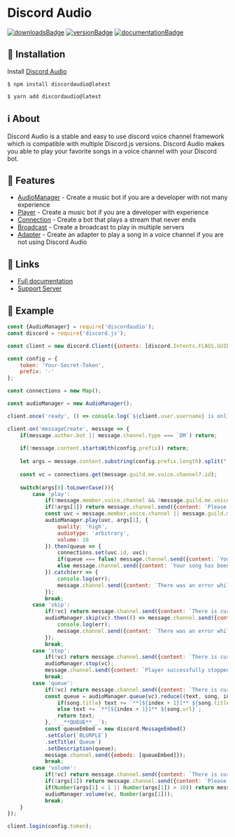 # Discord Audio
[![downloadsBadge](https://img.shields.io/npm/dt/discordaudio?style=for-the-badge)](https://npmjs.com/package/discordaudio)
[![versionBadge](https://img.shields.io/npm/v/discordaudio?style=for-the-badge)](https://npmjs.com/package/discordaudio)
[![documentationBadge](https://img.shields.io/badge/Documentation-Click%20here-blue?style=for-the-badge)](https://zyno-studio.gitbook.io/discord-audio)

## 🔧 Installation
Install [Discord Audio](https://npmjs.com/package/discordaudio)
```
$ npm install discordaudio@latest
```
```
$ yarn add discordaudio@latest
```

## ℹ️ About
Discord Audio is a stable and easy to use discord voice channel framework which is compatible with multiple Discord.js versions. Discord Audio makes you able to play your favorite songs in a voice channel with your Discord bot.

## 🔑 Features
* [AudioManager](https://zyno-studio.gitbook.io/discord-audio/classes/audiomanager) - Create a music bot if you are a developer with not many experience
* [Player](https://zyno-studio.gitbook.io/discord-audio/classes/player) - Create a music bot if you are a developer with experience
* [Connection](https://zyno-studio.gitbook.io/discord-audio/classes/connection) - Create a bot that plays a stream that never ends
* [Broadcast](https://zyno-studio.gitbook.io/discord-audio/classes/broadcast) - Create a broadcast to play in multiple servers
* [Adapter](https://zyno-studio.gitbook.io/discord-audio/classes/adapter) - Create an adapter to play a song in a voice channel if you are not using Discord Audio

## 🔗 Links
* [Full documentation](https://zyno-studio.gitbook.io/discord-audio)
* [Support Server](https://www.extive.eu/discord)

## 📖 Example
```js
const {AudioManager} = require('discordaudio');
const discord = require('discord.js');

const client = new discord.Client({intents: [discord.Intents.FLAGS.GUILDS, discord.Intents.FLAGS.GUILD_MESSAGES, discord.Intents.FLAGS.GUILD_VOICE_STATES]});

const config = {
    token: 'Your-Secret-Token',
    prefix: '-'
};

const connections = new Map();

const audioManager = new AudioManager();

client.once('ready', () => console.log(`${client.user.username} is online!`));

client.on('messageCreate', message => {
    if(message.author.bot || message.channel.type === `DM`) return;
    
    if(!message.content.startsWith(config.prefix)) return;
    
    let args = message.content.substring(config.prefix.length).split(" ");
    
    const vc = connections.get(message.guild.me.voice.channel?.id);
    
    switch(args[0].toLowerCase()){
        case 'play':
            if(!message.member.voice.channel && !message.guild.me.voice.channel) return message.channel.send({content: `Please join a voice channel in order to play a song!`});
            if(!args[1]) return message.channel.send({content: `Please provide a song`});
            const uvc = message.member.voice.channel || message.guild.me.voice.channel;
            audioManager.play(uvc, args[1], {
                quality: 'high',
                audiotype: 'arbitrary',
                volume: 10
            }).then(queue => {
                connections.set(uvc.id, uvc);
                if(queue === false) message.channel.send({content: `Your song is now playing!`});
                else message.channel.send({content: `Your song has been added to the queue!`});
            }).catch(err => {
                console.log(err);
                message.channel.send({content: `There was an error while trying to connect to the voice channel!`});
            });
            break;
        case 'skip':
            if(!vc) return message.channel.send({content: `There is currently nothing playing!`});
            audioManager.skip(vc).then(() => message.channel.send({content: `Successfully skipped the song!`})).catch(err => {
                console.log(err);
                message.channel.send({content: `There was an error while skipping the song!`});
            });
            break;
        case 'stop':
            if(!vc) return message.channel.send({content: `There is currently nothing playing!`});
            audioManager.stop(vc);
            message.channel.send({content: `Player successfully stopped!`});            
            break;
        case 'queue':
            if(!vc) return message.channel.send({content: `There is currently nothing playing!`});
            const queue = audioManager.queue(vc).reduce((text, song, index) => {
                if(song.title) text += `**[${index + 1}]** ${song.title}`;
                else text += `**[${index + 1}]** ${song.url}`;
                return text;
            }, `__**QUEUE**__`);
            const queueEmbed = new discord.MessageEmbed()
            .setColor(`BLURPLE`)
            .setTitle(`Queue`)
            .setDescription(queue);
            message.channel.send({embeds: [queueEmbed]});
            break;
        case 'volume':
            if(!vc) return message.channel.send({content: `There is currently nothing playing!`});
            if(!args[1]) return message.channel.send({content: `Please provide the volume`});
            if(Number(args[1] < 1 || Number(args[1]) > 10)) return message.channel.send({content: `Please provide a volume between 1-10`});
            audioManager.volume(vc, Number(args[1]));
            break;
    }
});

client.login(config.token);
```
